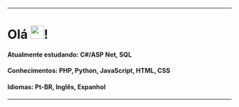 ----------------------------------------------------------------------------------------------------------------
<h1>Olá <img src="https://raw.githubusercontent.com/kaueMarques/kaueMarques/master/hi.gif" height="30px">!</h1>
<h4>Atualmente estudando: C#/ASP Net, SQL</h4>
<h4>Conhecimentos: PHP, Python, JavaScript, HTML, CSS</h4>
<h4>Idiomas: Pt-BR, Inglês, Espanhol</h4>
<hr>
<!---
Gowtch/Gowtch is a ✨ special ✨ repository because its `README.md` (this file) appears on your GitHub profile.
You can click the Preview link to take a look at your changes.
--->

